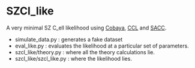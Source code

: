 # SZCl_like

A very minimal SZ C_ell likelihood using [Cobaya](https://github.com/CobayaSampler/cobaya), [CCL](https://github.com/LSSTDESC/CCL) and [SACC](https://github.com/simonsobs/sacc).

- simulate_data.py : generates a fake dataset
- eval_like.py : evaluates the likelihood at a particular set of parameters.
- szcl_like/theory.py : where all the theory calculations lie.
- szcl_like/szcl_like.py : where the likelihood lies.
